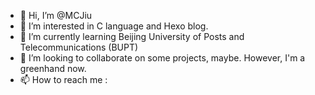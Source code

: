 - 👋 Hi, I’m @MCJiu
- 👀 I’m interested in C language and Hexo blog.
- 🌱 I’m currently learning Beijing University of Posts and Telecommunications (BUPT)
- 💞️ I’m looking to collaborate on some projects, maybe. However, I'm a greenhand now.
- 📫 How to reach me : 

<!---
MCJiu/MCJiu is a ✨ special ✨ repository because its `README.md` (this file) appears on your GitHub profile.
You can click the Preview link to take a look at your changes.
--->
